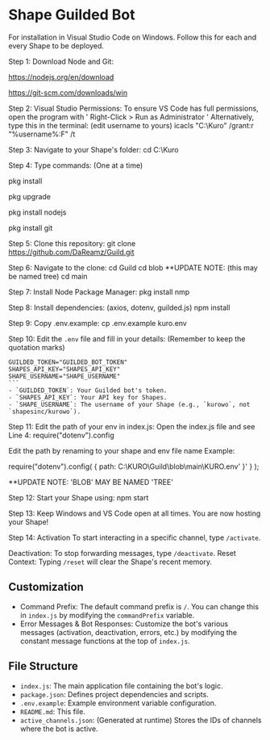 # Shape Guilded Bot
For installation in Visual Studio Code on Windows.
Follow this for each and every Shape to be deployed.

Step 1: Download Node and Git:

https://nodejs.org/en/download

https://git-scm.com/downloads/win

Step 2: Visual Studio Permissions:
To ensure VS Code has full permissions, open the program with ' Right-Click > Run as Administrator '
Alternatively, type this in the terminal: (edit username to yours)
icacls "C:\Kuro" /grant:r "%username%:F" /t

Step 3: Navigate to your Shape's folder:
cd C:\Kuro

Step 4: Type commands: (One at a time)

pkg install

pkg upgrade

pkg install nodejs

pkg install git


Step 5: Clone this repository:
git clone https://github.com/DaReamz/Guild.git

Step 6: Navigate to the clone:
cd Guild
cd blob     **UPDATE NOTE: (this may be named tree)
cd main

Step 7: Install Node Package Manager:
pkg install nmp

Step 8: Install dependencies: (axios, dotenv, guilded.js)
npm install

Step 9: Copy .env.example:
cp .env.example kuro.env

Step 10: Edit the `.env` file and fill in your details: (Remember to keep the quotation marks)

    GUILDED_TOKEN="GUILDED_BOT_TOKEN"
    SHAPES_API_KEY="SHAPES_API_KEY"
    SHAPE_USERNAME="SHAPE_USERNAME"
    ```
    - `GUILDED_TOKEN`: Your Guilded bot's token.
    - `SHAPES_API_KEY`: Your API key for Shapes.
    - `SHAPE_USERNAME`: The username of your Shape (e.g., `kurowo`, not `shapesinc/kurowo`).

Step 11: Edit the path of your env in index.js:
Open the index.js file and see Line 4: require("dotenv").config

Edit the path by renaming to your shape and env file name
Example: 

require("dotenv").config( { path: C:\KURO\Guild\blob\main\KURO.env' }' } );

**UPDATE NOTE: 'BLOB' MAY BE NAMED 'TREE'


Step 12: Start your Shape using:
npm start

Step 13: Keep Windows and VS Code open at all times.
You are now hosting your Shape!

Step 14: Activation
To start interacting in a specific channel, type `/activate`.

Deactivation: To stop forwarding messages, type `/deactivate`.
Reset Context: Typing `/reset` will clear the Shape's recent memory.


## Customization
-   Command Prefix: The default command prefix is `/`. You can change this in `index.js` by modifying the `commandPrefix` variable.
-   Error Messages & Bot Responses: Customize the bot's various messages (activation, deactivation, errors, etc.) by modifying the constant message functions at the top of `index.js`.

## File Structure
-   `index.js`: The main application file containing the bot's logic.
-   `package.json`: Defines project dependencies and scripts.
-   `.env.example`: Example environment variable configuration.
-   `README.md`: This file.
-   `active_channels.json`: (Generated at runtime) Stores the IDs of channels where the bot is active.


